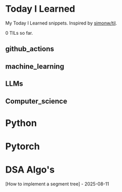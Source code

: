 # Today I Learned

My Today I Learned snippets. Inspired by [simonw/til](https://github.com/simonw/til).

0 TILs so far. 

## github_actions

## machine_learning

## LLMs

## Computer_science

# Python

# Pytorch

# DSA Algo's

[How to implement a segment tree] - 2025-08-11
